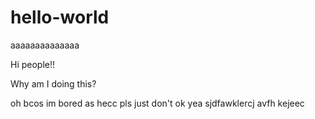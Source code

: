 # hello-world
aaaaaaaaaaaaaa

Hi people!!


Why am I doing this?

oh bcos im bored as hecc pls just don't ok yea sjdfawklercj avfh kejeec
